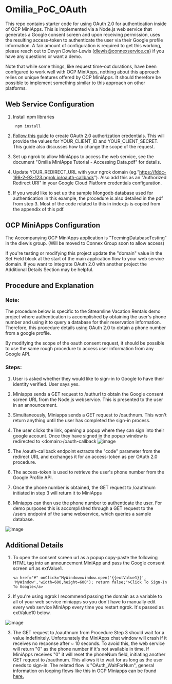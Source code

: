 # Omilia_PoC_OAuth
 
This repo contains starter code for using OAuth 2.0 for authentication inside of OCP MiniApps. This is implemented via a Node.js web service that generates a Google consent screen and upon receiving permission, uses the resulting access-token to authenticate the user via their Google profile information. A fair amount of configuration is required to get this working, please reach out to Devyn Dowler-Lewis (dlewis@connexservice.ca) if you have any questions or want a demo.

Note that while some things, like request time-out durations, have been configured to work well with OCP MiniApps, nothing about this approach relies on unique features offered by OCP MiniApps. It should therefore be possible to implement something similar to this approach on other platforms.

## Web Service Configuration

1. Install npm libraries

        npm install
        
2. [Follow this guide](https://developers.google.com/identity/protocols/oauth2/web-server#httprest_3) to create OAuth 2.0 authorization credentials. This will provide the values for YOUR_CLIENT_ID and YOUR_CLIENT_SECRET. This guide also discusses how to change the scope of the request.

3. Set up ngrok to allow MiniApps to access the web service, see the document "Omilia MiniApps Tutorial - Accessing Data.pdf" for details. 

4. Update YOUR_REDIRECT_URL with your ngrok domain (eg."https://fddc-198-2-93-123.ngrok.io/oauth-callback"). Also add this as an "Authorized Redirect URI" in your Google Cloud Platform credentials configuration. 

5. If you would like to set up the sample Mongodb database used for authentication in this example, the procedure is also detailed in the pdf from step 3. Most of the code related to this in index.js is copied from the appendix of this pdf.

## OCP MiniApps Configuration

The Accompanying OCP MiniApps application is "TeemingDatabaseTesting" in the dlewis group. (Will be moved to Connex Group soon to allow access)

If you're testing or modifying this project update the "domain" value in the Set Field block at the start of the main application flow to your web service domain. If you want to integrate OAuth 2.0 with another project the Additional Details Section may be helpful.

## Procedure and Explanation

### Note:

The procedure below is specific to the Streamline Vacation Rentals demo project where authentication is accomplished by obtaining the user's phone number and using it to query a database for their reservation information. Therefore, this procedure details using OAuth 2.0 to obtain a phone number from a google profile. 

By modifying the scope of the oauth consent request, it should be possible to use the same rough procedure to access user information from any Google API.

### Steps:

1. User is asked whether they would like to sign-in to Google to have their identity verified. User says yes.

2. Miniapps sends a GET request to /authurl to obtain the Google consent screen URL from the Node.js webservice. This is presented to the user in an announcement.

3. Simultaneously, Miniapps sends a GET request to /oauthnum. This won't return anything until the user has completed the sign-in process.

4. The user clicks the link, opening a popup where they can sign into their google account. Once they have signed in the popup window is redirected to \<domain\>/oauth-callback
![image](https://user-images.githubusercontent.com/102549069/166066388-61c258b8-feb7-4506-a108-5cdc6f8f7d17.png)


5. The /oauth-callback endpoint extracts the "code" parameter from the redirect URL and exchanges it for an access-token as per OAuth 2.0 procedure.

6. The access-token is used to retrieve the user's phone number from the Google Profile API. 

7. Once the phone number is obtained, the GET request to /oauthnum initiated in step 3 will return it to MiniApps

8. Miniapps can then use the phone number to authenticate the user. For demo purposes this is accomplished through a GET request to the /users endpoint of the same webservice, which queries a sample database.

![image](https://user-images.githubusercontent.com/102549069/166066852-fc7fce2b-9215-4ff5-8c05-3aa5463d96e7.png)

## Additional Details

1. To open the consent screen url as a popup copy-paste the following HTML tag into an announcement MiniApp and pass the Google consent screen url as extValue1.

    `<a href="#" onClick="MyWindow=window.open('{{extValue1}}', 'MyWindow','width=600,height=600'); return false;">Click To Sign-In To Google</a>`
    
2. If you're using ngrok I recommend passing the domain as a variable to all of your web service miniapps so you don't have to manually edit every web service MiniApp every time you restart ngrok. It's passed as extValue10 below.

![image](https://user-images.githubusercontent.com/102549069/166071262-12bb51ce-8168-438b-9bf8-10074c33045b.png)

3. The GET request to /oauthnum from Procedure Step 3 should wait for a value indefinitely. Unfortunately the MiniApps chat window will crash if it receives no response after ~ 10 seconds. To avoid this, the web service will return "0" as the phone number if it's not available in time. If MiniApps receives "0" it will reset the phoneNum field, initiating another GET request to /oauthnum. This allows it to wait for as long as the user needs to sign-in. The related flow is "OAuth_WaitForNum", general information on looping flows like this in OCP Miniapps can be found [here.](https://connextelecom.sharepoint.com/:w:/s/AdvancedServicesTeam770/ESjq6c7XQolFvbQA1aaP6Z0Bp5hJUrRGfomsqr3pFxyuTQ)

